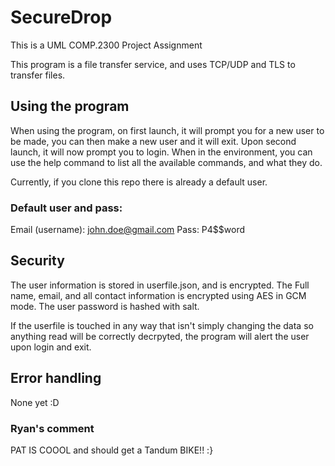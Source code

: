 # SecureDrop
This is a UML COMP.2300 Project Assignment

This program is a file transfer service, and uses TCP/UDP and TLS to transfer files.

## Using the program

When using the program, on first launch, it will prompt you for a new user to be made, you can then make a new user and it will exit.
Upon second launch, it will now prompt you to login.
When in the environment, you can use the help command to list all the available commands, and what they do.


Currently, if you clone this repo there is already a default user.
### Default user and pass:
Email (username): john.doe@gmail.com
Pass: P4$$word


## Security
The user information is stored in userfile.json, and is encrypted.
The Full name, email, and all contact information is encrypted using AES in GCM mode.
The user password is hashed with salt.

If the userfile is touched in any way that isn't simply changing the data so anything read will be correctly decrpyted, the program will alert the user upon login and exit.


## Error handling
None yet :D



### Ryan's comment
PAT IS COOOL and should get a Tandum BIKE!! :}